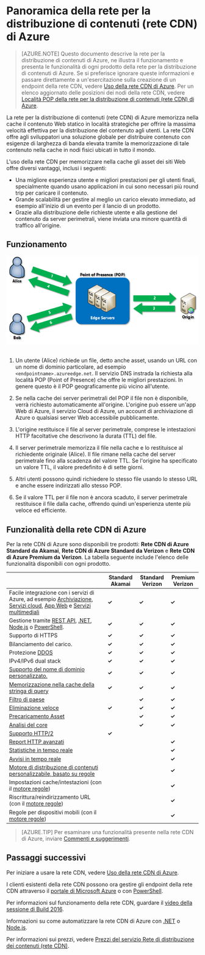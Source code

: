 <properties
	pageTitle="Panoramica della rete CDN di Azure | Microsoft Azure"
	description="Informazioni sulla rete per la distribuzione di contenuti (rete CDN) di Azure e su come usarla per distribuire contenuto con esigenze di larghezza di banda elevata tramite la memorizzazione nella cache di BLOB e contenuto statico."
	services="cdn"
	documentationCenter=""
	authors="camsoper"
	manager="erikre"
	editor=""/>

<tags
	ms.service="cdn"
	ms.workload="tbd"
	ms.tgt_pltfrm="na"
	ms.devlang="na"
	ms.topic="hero-article"
	ms.date="09/01/2016"
	ms.author="casoper"/> 

# Panoramica della rete per la distribuzione di contenuti (rete CDN) di Azure

> [AZURE.NOTE] Questo documento descrive la rete per la distribuzione di contenuti di Azure, ne illustra il funzionamento e presenta le funzionalità di ogni prodotto della rete per la distribuzione di contenuti di Azure. Se si preferisce ignorare queste informazioni e passare direttamente a un'esercitazione sulla creazione di un endpoint della rete CDN, vedere [Uso della rete CDN di Azure](cdn-create-new-endpoint.md). Per un elenco aggiornato delle posizioni dei nodi della rete CDN, vedere [Località POP della rete per la distribuzione di contenuti (rete CDN) di Azure](cdn-pop-locations.md).

La rete per la distribuzione di contenuti (rete CDN) di Azure memorizza nella cache il contenuto Web statico in località strategiche per offrire la massima velocità effettiva per la distribuzione del contenuto agli utenti. La rete CDN offre agli sviluppatori una soluzione globale per distribuire contenuto con esigenze di larghezza di banda elevata tramite la memorizzazione di tale contenuto nella cache in nodi fisici ubicati in tutto il mondo.

L'uso della rete CDN per memorizzare nella cache gli asset dei siti Web offre diversi vantaggi, inclusi i seguenti:

- Una migliore esperienza utente e migliori prestazioni per gli utenti finali, specialmente quando usano applicazioni in cui sono necessari più round trip per caricare il contenuto.
- Grande scalabilità per gestire al meglio un carico elevato immediato, ad esempio all'inizio di un evento per il lancio di un prodotto.
- Grazie alla distribuzione delle richieste utente e alla gestione del contenuto da server perimetrali, viene inviata una minore quantità di traffico all'origine.


## Funzionamento

![Panoramica della rete CDN](./media/cdn-overview/cdn-overview.png) 

1. Un utente (Alice) richiede un file, detto anche asset, usando un URL con un nome di dominio particolare, ad esempio `<endpointname>.azureedge.net`. Il servizio DNS instrada la richiesta alla località POP (Point of Presence) che offre le migliori prestazioni. In genere questo è il POP geograficamente più vicino all'utente.

2. Se nella cache dei server perimetrali del POP il file non è disponibile, verrà richiesto automaticamente all'origine. L'origine può essere un'app Web di Azure, il servizio Cloud di Azure, un account di archiviazione di Azure o qualsiasi server Web accessibile pubblicamente.

3. L'origine restituisce il file al server perimetrale, comprese le intestazioni HTTP facoltative che descrivono la durata (TTL) del file.

4. Il server perimetrale memorizza il file nella cache e lo restituisce al richiedente originale (Alice). Il file rimane nella cache del server perimetrale fino alla scadenza del valore TTL. Se l'origine ha specificato un valore TTL, il valore predefinito è di sette giorni.

5. Altri utenti possono quindi richiedere lo stesso file usando lo stesso URL e anche essere indirizzati allo stesso POP.

6. Se il valore TTL per il file non è ancora scaduto, il server perimetrale restituisce il file dalla cache, offrendo quindi un'esperienza utente più veloce ed efficiente.


## Funzionalità della rete CDN di Azure

Per la rete CDN di Azure sono disponibili tre prodotti: **Rete CDN di Azure Standard da Akamai**, **Rete CDN di Azure Standard da Verizon** e **Rete CDN di Azure Premium da Verizon**. La tabella seguente include l'elenco delle funzionalità disponibili con ogni prodotto.

| | Standard Akamai | Standard Verizon | Premium Verizon |
|-------|-----------------|------------------|-----------------|
| Facile integrazione con i servizi di Azure, ad esempio [Archiviazione](cdn-create-a-storage-account-with-cdn.md), [Servizi cloud](cdn-cloud-service-with-cdn.md), [App Web](../app-service-web/cdn-websites-with-cdn.md) e [Servizi multimediali](../media-services/media-services-manage-origins.md#enable_cdn) | **&#x2713;** | **&#x2713;** | **&#x2713;**|
| Gestione tramite [REST API](https://msdn.microsoft.com/library/mt634456.aspx), [.NET](./cdn-app-dev-net.md), [Node.js](./cdn-app-dev-node.md) o [PowerShell](./cdn-manage-powershell.md). | **&#x2713;** | **&#x2713;** | **&#x2713;** |
| Supporto di HTTPS | **&#x2713;** | **&#x2713;** | **&#x2713;** |
| Bilanciamento del carico. | **&#x2713;** | **&#x2713;** | **&#x2713;** |
| Protezione [DDOS](https://www.us-cert.gov/ncas/tips/ST04-015) | **&#x2713;** | **&#x2713;** | **&#x2713;** |
| IPv4/IPv6 dual stack | **&#x2713;** | **&#x2713;** | **&#x2713;** |
| [Supporto del nome di dominio personalizzato.](cdn-map-content-to-custom-domain.md) | **&#x2713;** | **&#x2713;** | **&#x2713;** |
| [Memorizzazione nella cache della stringa di query](cdn-query-string.md) | **&#x2713;** | **&#x2713;** | **&#x2713;** |
| [Filtro di paese](cdn-restrict-access-by-country.md) | | **&#x2713;** | **&#x2713;** |
| [Eliminazione veloce](cdn-purge-endpoint.md) | **&#x2713;** | **&#x2713;** | **&#x2713;** |
| [Precaricamento Asset](cdn-preload-endpoint.md) | | **&#x2713;** | **&#x2713;** |
| [Analisi del core](cdn-analyze-usage-patterns.md) | | **&#x2713;** | **&#x2713;** |
| [Supporto HTTP/2](https://msdn.microsoft.com/library/mt762901.aspx) | **&#x2713;** | | |
| [Report HTTP avanzati](cdn-advanced-http-reports.md) | | | **&#x2713;** |
| [Statistiche in tempo reale](cdn-real-time-stats.md) | | | **&#x2713;** |
| [Avvisi in tempo reale](cdn-real-time-alerts.md) | | | **&#x2713;** |
| [Motore di distribuzione di contenuti personalizzabile, basato su regole](cdn-rules-engine.md) | | | **&#x2713;** |
| Impostazioni cache/intestazioni (con il [motore regole](cdn-rules-engine.md)) | | | **&#x2713;** |
| Riscrittura/reindirizzamento URL (con il [motore regole](cdn-rules-engine.md)) | | | **&#x2713;** |
| Regole per dispositivi mobili (con il [motore regole](cdn-rules-engine.md)) | | | **&#x2713;** |

>[AZURE.TIP] Per esaminare una funzionalità presente nella rete CDN di Azure, inviare [Commenti e suggerimenti](https://feedback.azure.com/forums/169397-cdn).

## Passaggi successivi

Per iniziare a usare la rete CDN, vedere [Uso della rete CDN di Azure](./cdn-create-new-endpoint.md).

I clienti esistenti della rete CDN possono ora gestire gli endpoint della rete CDN attraverso il [portale di Microsoft Azure](https://portal.azure.com) o con [PowerShell](cdn-manage-powershell.md).

Per informazioni sul funzionamento della rete CDN, guardare il [video della sessione di Build 2016](https://azure.microsoft.com/documentation/videos/build-2016-leveraging-the-new-azure-cdn-apis-to-build-wicked-fast-applications/).

Informazioni su come automatizzare la rete CDN di Azure con [.NET](./cdn-app-dev-net.md) o [Node.js](./cdn-app-dev-node.md).

Per informazioni sui prezzi, vedere [Prezzi del servizio Rete di distribuzione dei contenuti (rete CDN)](https://azure.microsoft.com/pricing/details/cdn/).

<!---HONumber=AcomDC_0907_2016-->